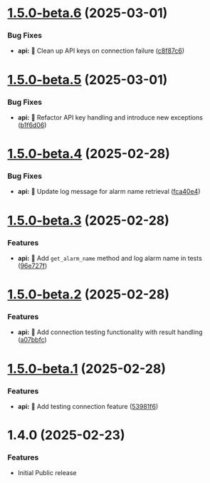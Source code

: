 # [1.5.0-beta.6](https://github.com/mguyard/pydiagral/compare/v1.5.0-beta.5...v1.5.0-beta.6) (2025-03-01)


### Bug Fixes

* **api:** 🔧 Clean up API keys on connection failure ([c8f87c6](https://github.com/mguyard/pydiagral/commit/c8f87c6b4e0091775bf948d6471bc8966c9d25ad))

# [1.5.0-beta.5](https://github.com/mguyard/pydiagral/compare/v1.5.0-beta.4...v1.5.0-beta.5) (2025-03-01)


### Bug Fixes

* **api:** 🔧 Refactor API key handling and introduce new exceptions ([b1f6d06](https://github.com/mguyard/pydiagral/commit/b1f6d060e52c0c660e760c1dc86c5fa75613e4b2))

# [1.5.0-beta.4](https://github.com/mguyard/pydiagral/compare/v1.5.0-beta.3...v1.5.0-beta.4) (2025-02-28)


### Bug Fixes

* **api:** 🔧 Update log message for alarm name retrieval ([fca40e4](https://github.com/mguyard/pydiagral/commit/fca40e44bccd59f6399ae2b89a29c2b4fcc80172))

# [1.5.0-beta.3](https://github.com/mguyard/pydiagral/compare/v1.5.0-beta.2...v1.5.0-beta.3) (2025-02-28)


### Features

* **api:** 🚀 Add `get_alarm_name` method and log alarm name in tests ([96e727f](https://github.com/mguyard/pydiagral/commit/96e727fe851a1086d8689c6fb7204efdb702938d))

# [1.5.0-beta.2](https://github.com/mguyard/pydiagral/compare/v1.5.0-beta.1...v1.5.0-beta.2) (2025-02-28)


### Features

* **api:** 🚀 Add connection testing functionality with result handling ([a07bbfc](https://github.com/mguyard/pydiagral/commit/a07bbfc22a1f41418dad0347394cadcab31685e8))

# [1.5.0-beta.1](https://github.com/mguyard/pydiagral/compare/v1.4.0...v1.5.0-beta.1) (2025-02-28)


### Features

* **api:** 🚀 Add testing connection feature ([53981f6](https://github.com/mguyard/pydiagral/commit/53981f6bdb8b797b7f4408fbaf2264b66a58ab38))

# 1.4.0 (2025-02-23)

### Features

- Initial Public release
